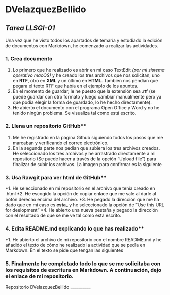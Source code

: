 # DVelazquezBellido

## _Tarea LLSGI-01_

Una vez que he visto todos los apartados de temaría y estudiado la edición de documentos con Markdown, he comenzado a realizar las actividades.

### 1. Crea documento
  1. Lo primero que he realizado es abrir en mi caso TextEdit _(por mi sistema operativo macOS)_ y he creado los tres archivos que nos solicitan, uno en **RTF**, otro en **XML** y un último en **HTML**. También nos pendían que pegara el texto RTF que había en el ejemplo de los apuntes.
  2. En el momento de guardar, le he puesto que la extensión sea .rtf (se puede guardar con otro formato y luego cambiar manualmente pero ya que podía elegir la forma de guardado, lo he hecho directamente).
  3. He abierto el documento con el programa Open Office y Word y no he tenido ningún problema. Se visualiza tal como está escrito.

### 2. Llena un repositorio GitHub**
  1. Me he registrado en la página Github siguiendo todos los pasos que me marcaban y verificando el correo electrónico.
  2.	En la segunda parte nos pedían que subiera los tres archivos creados. He seleccionado los tres archivos y he arrastrado directamente a mi repositorio (Se puede hacer a través de la opción “Upload file”) para finalizar de subir los archivos.
La imagen para confirmar es la siguiente

### 3. Usa Rawgit para ver html de GitHub**
  *1.	He seleccionado en mi repositorio en el archivo que tenía creado en .html
  *2.	He escogido la opción de copiar enlace que me sale al darle al botón derecho encima del archivo.
  *3.	He pegado la dirección que me ha dado que en mi caso es ____esta_____ y he seleccionado la opción de “Use this URL for deelopment”
 *4.	He abierto una nueva pestaña y pegado la dirección con el resultado de que se me ve tal como esta escrito.

### 4. Edita README.md explicando lo que has realizado**
  *1.	He abierto el archivo de mi repositorio con el nombre README.md y he añadido el texto de cómo he realizado la actividad que se pedía en Markdown. En el texto se pide que tengan las siguientes

### 5. Finalmente he completado todo lo que se me solicitaba con los requisitos de escritura en Markdown. A continuación, dejo el enlace de mi repositorio.

Repositorio DVelazquezBellido __________
